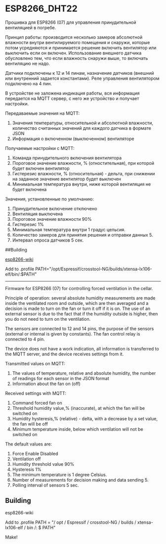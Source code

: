 # ESP8266_DHT22

Прошивка для ESP8266 (07) для управления принудительной вентиляцией в погребе.

Принцип работы: производится несколько замеров абсолютной влажности внутри вентилируемого помещения и снаружи, которые потом усредняются и принимается решение включить вентилятор или выключить если он включен. 
Использование внешнего датчика обусловлено тем, что если влажность снаружи выше, то включать вентиляцию не надо.

Датчики подключены к 12 и 14 пинам, назначение датчиков (внешний или внутренний задается константами).
Реле управления вентилятором подключено на 4 пин.

В устройстве не заложена индикация работы, вся информация передается на MQTT сервер, с него же устройство и получает настройки.

Передаваемые значения на MQTT:
1. Значения температуры, относительной и абсолютной влажности, количество считанных значений для каждого датчика в формате JSON
2. Информация о включенном (выключенном) вентиляторе 

Получаемые настройки с MQTT:
1. Команда принудительного включения вентилятора
2. Пороговое значение влажности, % (отностительная), при которой будет включен вентилятор
3. Гистерезис влажности, % (относительная) - дельта, при снижении на заданное значение вентилятор будет выключен
4. Минимальная температура внутри, ниже которой вентиляция не будет включена

Значения, установленные по умолчанию:
1. Принудительное включение отключено
2. Вентиляция выключена
3. Пороговое значение влажности 90%
4. Гистерезис 1%
5. Минимальная температура внутри 1 градус цельсия.
6. Количество замеров для принятия решения и отправки данных 5.
7. Интервал опроса датчиков 5 сек.

##Building

[esp8266-wiki](https://github.com/esp8266/esp8266-wiki/wiki/Toolchain)

Add to .profile
PATH="/opt/Espressif/crosstool-NG/builds/xtensa-lx106-elf/bin/:$PATH"

-------------------------------------------------------

Firmware for ESP8266 (07) for controlling forced ventilation in the cellar.

Principle of operation: several absolute humidity measurements are made inside the ventilated room and outside, which are then averaged and a decision is made to turn on the fan or turn it off if it is on. The use of an external sensor is due to the fact that if the humidity outside is higher, then you do not need to turn on the ventilation.

The sensors are connected to 12 and 14 pins, the purpose of the sensors (external or internal is given by constants). The fan control relay is connected to 4 pin.

The device does not have a work indication, all information is transferred to the MQTT server, and the device receives settings from it.

Transmitted values on MQTT:

1. The values of temperature, relative and absolute humidity, the number of readings for each sensor in the JSON format
2. Information about the fan on (off)

Received settings with MQTT:

1. Command forced fan on
2. Threshold humidity value,% (inaccurate), at which the fan will be switched on
3. Humidity hysteresis,% (relative) - delta, with a decrease by a set value, the fan will be off
4. Minimum temperature inside, below which ventilation will not be switched on

The default values are:

1. Force Enable Disabled
2. Ventilation off
3. Humidity threshold value 90%
4. Hysteresis 1%
5. The minimum temperature is 1 degree Celsius.
6. Number of measurements for decision making and data sending 5.
7. Polling interval of sensors 5 sec.

## Building

esp8266-wiki

Add to .profile PATH = "/ opt / Espressif / crosstool-NG / builds / xtensa-lx106-elf / bin /: $ PATH"

Make!





